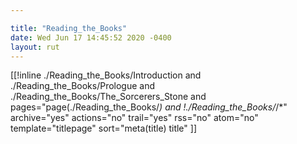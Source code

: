 ```yaml
---

title: "Reading_the_Books"
date: Wed Jun 17 14:45:52 2020 -0400
layout: rut
---
```


[[!inline 
    ./Reading_the_Books/Introduction and
    ./Reading_the_Books/Prologue and
    ./Reading_the_Books/The_Sorcerers_Stone and
    pages="page(./Reading_the_Books/*) and 
    !./Reading_the_Books/*/*"
    archive="yes" actions="no" trail="yes" rss="no" atom="no" template="titlepage" sort="meta(title) title"
]]

